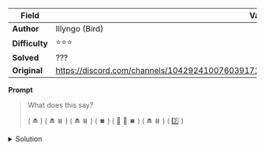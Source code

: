 |Field|Value|
|---|---|
|**Author**|Illyngo (Bird)|
|**Difficulty**|⭐⭐⭐|
|**Solved**|???|
|**Original**|https://discord.com/channels/1042924100760391710/1110625554476040323/1151986183879016650|

**Prompt**
> What does this say?
>
> ( ⏏️ ) ( ⏏️ ⏸️ ) ( ⏏️ ⏸️ ) ( ⏹️ ) ( 🔼 🔼 ⏹️ ) ( ⏏️ ⏸️ ) ( 2️⃣ )

<details>
  <summary>Solution</summary>
  
TO BE STUDIED
</details>
